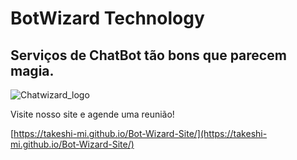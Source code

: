 # BotWizard Technology
## Serviços de ChatBot tão bons que parecem magia.

![Chatwizard_logo](https://github.com/Takeshi-mi/Bot-Wizard-Site/assets/101356765/c3f7eff9-2801-410c-b826-887bbf91fa73)

Visite nosso site e agende uma reunião!

[https://takeshi-mi.github.io/Bot-Wizard-Site/](https://takeshi-mi.github.io/Bot-Wizard-Site/)
